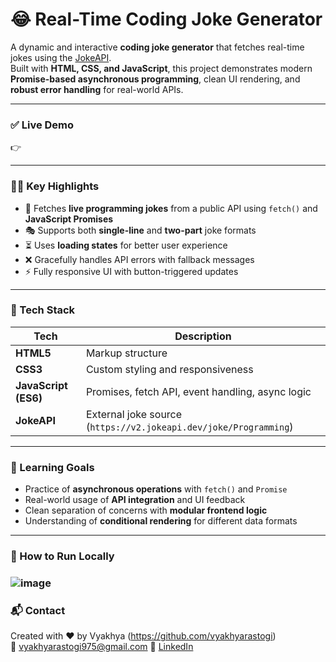 # 😂 Real-Time Coding Joke Generator

A dynamic and interactive **coding joke generator** that fetches real-time jokes using the [JokeAPI](https://jokeapi.dev).  
Built with **HTML, CSS, and JavaScript**, this project demonstrates modern **Promise-based asynchronous programming**, clean UI rendering, and **robust error handling** for real-world APIs.

---

### ✅ Live Demo

👉 

---

### 🧑‍💻 Key Highlights

- 📡 Fetches **live programming jokes** from a public API using `fetch()` and **JavaScript Promises**
- 🎭 Supports both **single-line** and **two-part** joke formats
- ⏳ Uses **loading states** for better user experience
- ❌ Gracefully handles API errors with fallback messages
- ⚡ Fully responsive UI with button-triggered updates

---

### 🚀 Tech Stack

| Tech | Description |
|------|-------------|
| **HTML5** | Markup structure |
| **CSS3** | Custom styling and responsiveness |
| **JavaScript (ES6)** | Promises, fetch API, event handling, async logic |
| **JokeAPI** | External joke source (`https://v2.jokeapi.dev/joke/Programming`) |

---

### 🧠 Learning Goals

- Practice of **asynchronous operations** with `fetch()` and `Promise`
- Real-world usage of **API integration** and UI feedback
- Clean separation of concerns with **modular frontend logic**
- Understanding of **conditional rendering** for different data formats

---

### 📌 How to Run Locally
### ![image](https://github.com/user-attachments/assets/921c829d-2bfc-470f-9d5a-9587e28e7f11)

### 📬 Contact

Created with ❤️ by Vyakhya (https://github.com/vyakhyarastogi)  
📧 vyakhyarastogi975@gmail.com
🔗 [LinkedIn](https://linkedin.com/in/vyakhya-rastogi-283a78246/)





